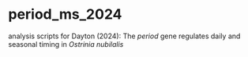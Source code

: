 # period_ms_2024
analysis scripts for Dayton (2024): The *period* gene regulates daily and seasonal timing in *Ostrinia nubilalis*
